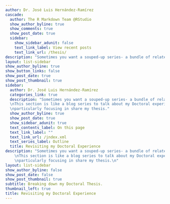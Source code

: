 ```yaml
---
author: Dr. José Luis Hernández-Ramírez
cascade:
  author: The R Markdown Team @RStudio
  show_author_byline: true
  show_comments: true
  show_post_date: true
  sidebar:
    show_sidebar_adunit: false
    text_link_label: View recent posts
    text_link_url: /thesis/
description: "Sometimes you want a souped-up series- a bundle of related pages meant to be read in sequence. This section is like a blog series to talk about my Doctoral experience and, particularly focusing in share my thesis."
layout: list-sidebar
show_author_byline: true
show_button_links: false
show_post_date: true
show_post_thumbnail: true
sidebar:
  author: Dr. José Luis Hernández-Ramírez
  categories_link: true
  description: "Sometimes you want a souped-up series- a bundle of related pages meant to be read in sequence.
  \nThis section is like a blog series to talk about my Doctoral experience and, 
  \nparticularly focusing in share my thesis."
  show_author_byline: true
  show_post_date: true
  show_sidebar_adunit: true
  text_contents_label: On this page
  text_link_label: ""
  text_link_url: /index.xml
  text_series_label: Outline
  title: Revisiting my Doctoral Experience
description: "Sometimes you want a souped-up series- a bundle of related pages meant to be read in sequence.
    \nThis section is like a blog series to talk about my Doctoral experience and, 
    \nparticularly focusing in share my thesis.\n"
layout: list-sidebar
show_author_byline: false
show_post_date: false
show_post_thumbnail: true
subtitle: Breaking down my Doctoral Thesis.
thumbnail_left: true
title: Revisiting my Doctoral Experience
---
```


